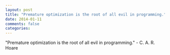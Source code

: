 ```yaml
---
layout: post
title: "Premature optimization is the root of all evil in programming."
date: 2014-01-11
comments: false
categories: 
---
```


<span class='quote'>"Premature optimization is the root of all evil in programming."</span>
<span class='by'>- C. A. R. Hoare</span>
